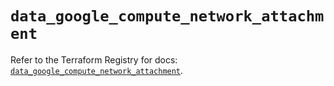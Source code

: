 # `data_google_compute_network_attachment`

Refer to the Terraform Registry for docs: [`data_google_compute_network_attachment`](https://registry.terraform.io/providers/hashicorp/google/6.48.0/docs/data-sources/compute_network_attachment).
